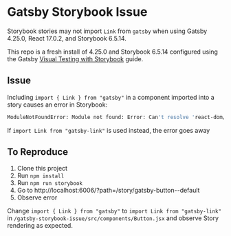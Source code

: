 # Gatsby Storybook Issue

Storybook stories may not import `Link` from `gatsby` when using Gatsby 4.25.0, React 17.0.2, and Storybook 6.5.14.

This repo is a fresh install of  4.25.0 and Storybook 6.5.14 configured using the Gatsby [Visual Testing with Storybook](https://www.gatsbyjs.com/docs/how-to/testing/visual-testing-with-storybook/) guide.


## Issue

Including `import { Link } from "gatsby"` in a component imported into a story causes an error in Storybook:

```bash
ModuleNotFoundError: Module not found: Error: Can't resolve 'react-dom/client' in '/gatsby-storybook-issue/node_modules/gatsby/cache-dir'
```

If `import Link from "gatsby-link"` is used instead, the error goes away

## To Reproduce

1. Clone this project
2. Run `npm install`
3. Run `npm run storybook`
4. Go to http://localhost:6006/?path=/story/gatsby-button--default
5. Observe error

Change `import { Link } from "gatsby"` to `import Link from "gatsby-link"` in `/gatsby-storybook-issue/src/components/Button.jsx` and observe Story rendering as expected.
